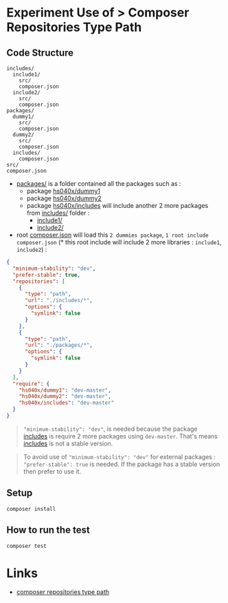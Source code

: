 # Experiment Use of > Composer Repositories Type Path

## Code Structure

```
includes/
  include1/
    src/
    composer.json
  include2/
    src/
    composer.json
packages/
  dummy1/
    src/
    composer.json
  dummy2/
    src/
    composer.json
  includes/
    composer.json
src/
composer.json
```

- [packages/](https://github.com/harryosmar/composer-repo-type-path/tree/master/packages) is a folder contained all the packages such as :
  - package [hs040x/dummy1](https://github.com/harryosmar/composer-repo-type-path/tree/master/packages/dummy1)
  - package [hs040x/dummy2](https://github.com/harryosmar/composer-repo-type-path/tree/master/packages/dummy2)
  - package [hs040x/includes](https://github.com/harryosmar/composer-repo-type-path/tree/master/packages/includes) will include another 2 more packages from [includes/](https://github.com/harryosmar/composer-repo-type-path/tree/master/includes) folder :
      - [include1/](https://github.com/harryosmar/composer-repo-type-path/tree/master/includes/include1)
      - [include2/](https://github.com/harryosmar/composer-repo-type-path/tree/master/includes/include2)
- root [composer.json](https://github.com/harryosmar/composer-repo-type-path/blob/master/composer.json) will load this `2 dummies package`, `1 root include composer.json` (* this root include will include 2 more libraries : `include1`, `include2`) :
```json
{
  "minimum-stability": "dev",
  "prefer-stable": true,
  "repositories": [
    {
      "type": "path",
      "url": "./includes/*",
      "options": {
        "symlink": false
      }
    },
    {
      "type": "path",
      "url": "./packages/*",
      "options": {
        "symlink": false
      }
    }
  ],
  "require": {
    "hs040x/dummy1": "dev-master",
    "hs040x/dummy2": "dev-master",
    "hs040x/includes": "dev-master"
  }
}
```

> `"minimum-stability": "dev"`, is needed because the package [includes](https://github.com/harryosmar/composer-repo-type-path/tree/master/packages/includes) is require 2 more packages using `dev-master`. That's means [includes](https://github.com/harryosmar/composer-repo-type-path/tree/master/packages/includes) is not a stable version.

> To avoid use of `"minimum-stability": "dev"` for external packages : `"prefer-stable": true` is needed. If the package has a stable version then prefer to use it.

## Setup

```
composer install
```

## How to run the test

```
composer test
```

# Links

- [composer repositories type path](https://getcomposer.org/doc/05-repositories.md#path)
